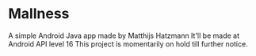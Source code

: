 Mallness
========
A simple Android Java app made by Matthijs Hatzmann
It'll be made at Android API level 16 
This project is momentarily on hold till further notice.
